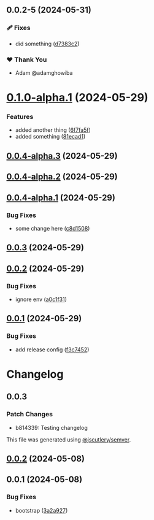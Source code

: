 ## 0.0.2-5 (2024-05-31)


### 🩹 Fixes

- did something ([d7383c2](https://github.com/adamghowiba/semrel-test/commit/d7383c2))


### ❤️  Thank You

- Adam @adamghowiba

# [0.1.0-alpha.1](https://github.com/adamghowiba/semrel-test/compare/v0.0.4-alpha.3...v0.1.0-alpha.1) (2024-05-29)


### Features

* added another thing ([6f7fa5f](https://github.com/adamghowiba/semrel-test/commit/6f7fa5f0d0435bfac0e9c704256c6ddd6cbe6196))
* added something ([81ecad1](https://github.com/adamghowiba/semrel-test/commit/81ecad1aa75070f8101e27f79f765a04d9add55c))

## [0.0.4-alpha.3](https://github.com/adamghowiba/semrel-test/compare/v0.0.4-alpha.2...v0.0.4-alpha.3) (2024-05-29)

## [0.0.4-alpha.2](https://github.com/adamghowiba/semrel-test/compare/v0.0.4-alpha.1...v0.0.4-alpha.2) (2024-05-29)

## [0.0.4-alpha.1](https://github.com/adamghowiba/semrel-test/compare/v0.0.3...v0.0.4-alpha.1) (2024-05-29)


### Bug Fixes

* some change here ([c8d1508](https://github.com/adamghowiba/semrel-test/commit/c8d1508fff3d50d7659ef7125be84063dc8895cc))

## [0.0.3](https://github.com/adamghowiba/semrel-test/compare/v0.0.2...v0.0.3) (2024-05-29)

## [0.0.2](https://github.com/adamghowiba/semrel-test/compare/v0.0.1...v0.0.2) (2024-05-29)


### Bug Fixes

* ignore env ([a0c1f31](https://github.com/adamghowiba/semrel-test/commit/a0c1f3124b14620a820c289031ee30e70cebacb2))

## [0.0.1](https://github.com/adamghowiba/semrel-test/compare/v0.0.0...v0.0.1) (2024-05-29)


### Bug Fixes

* add release config ([f3c7452](https://github.com/adamghowiba/semrel-test/commit/f3c7452b7b6e318aaf3e477e8faaf172c2753096))

# Changelog

## 0.0.3

### Patch Changes

- b814339: Testing changelog

This file was generated using [@jscutlery/semver](https://github.com/jscutlery/semver).

## [0.0.2](https://github.com/adamghowiba/semrel-test/compare/@semrel-test/source-0.0.1...@semrel-test/source-0.0.2) (2024-05-08)

## 0.0.1 (2024-05-08)

### Bug Fixes

- bootstrap ([3a2a927](https://github.com/adamghowiba/semrel-test/commit/3a2a927fe54e7d1f187272937c50429f59ccf78e))
